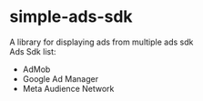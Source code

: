 # simple-ads-sdk
A library for displaying ads from multiple ads sdk
<br>Ads Sdk list:
- AdMob
- Google Ad Manager
- Meta Audience Network
